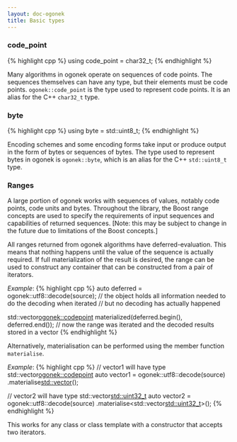 ```yaml
---
layout: doc-ogonek
title: Basic types
---
```


### code\_point

{% highlight cpp %}
using code_point = char32_t;
{% endhighlight %}

Many algorithms in ogonek operate on sequences of code points. The sequences
themselves can have any type, but their elements must be code points.
`ogonek::code_point` is the type used to represent code points. It is an alias
for the C++ `char32_t` type.

### byte

{% highlight cpp %}
using byte = std::uint8_t;
{% endhighlight %}

Encoding schemes and some encoding forms take input or produce output in the
form of bytes or sequences of bytes. The type used to represent bytes in ogonek
is `ogonek::byte`, which is an alias for the C++ `std::uint8_t` type.

### Ranges

A large portion of ogonek works with sequences of values, notably code points,
code units and bytes. Throughout the library, the Boost range concepts are used
to specify the requirements of input sequences and capabilities of returned
sequences. \[Note: this may be subject to change in the future due to limitations
of the Boost concepts.]

All ranges returned from ogonek algorithms have deferred-evaluation. This means
that nothing happens until the value of the sequence is actually required. If
full materialization of the result is desired, the range can be used to
construct any container that can be constructed from a pair of iterators.

*Example*:
{% highlight cpp %}
auto deferred = ogonek::utf8::decode(source);
// the object holds all information needed to do the decoding when iterated
// but no decoding has actually happened

std::vector<ogonek::codepoint> materialized(deferred.begin(), deferred.end());
// now the range was iterated and the decoded results stored in a vector
{% endhighlight %}

Alternatively, materialisation can be performed using the member function
`materialise`.

*Example*:
{% highlight cpp %}
// vector1 will have type std::vector<ogonek::codepoint>
auto vector1 = ogonek::utf8::decode(source)
                   .materialise<std::vector>();

// vector2 will have type std::vector<std::uint32_t>
auto vector2 = ogonek::utf8::decode(source)
                   .materialise<std::vector<std::uint32_t>>();
{% endhighlight %}

This works for any class or class template with a constructor that accepts two
iterators.
